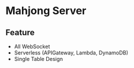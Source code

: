 # Mahjong Server
## Feature
- All WebSocket
- Serverless (APIGateway, Lambda, DynamoDB)
- Single Table Design
